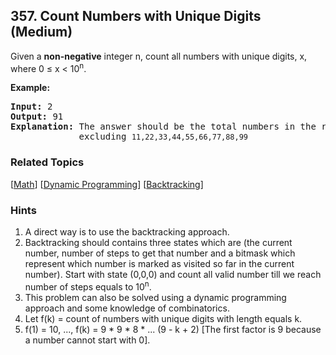 <!--|This file generated by command(leetcode description); DO NOT EDIT.    |-->
<!--+----------------------------------------------------------------------+-->
<!--|@author    Openset <openset.wang@gmail.com>                           |-->
<!--|@link      https://github.com/openset                                 |-->
<!--|@home      https://github.com/openset/leetcode                        |-->
<!--+----------------------------------------------------------------------+-->

## 357. Count Numbers with Unique Digits (Medium)

<p>Given a <b>non-negative</b> integer n, count all numbers with unique digits, x, where 0 &le; x &lt; 10<sup>n</sup>.</p>

<div>
<p><strong>Example:</strong></p>

<pre>
<strong>Input: </strong><span id="example-input-1-1">2</span>
<strong>Output: </strong><span id="example-output-1">91 
<strong>Explanation: </strong></span>The answer should be the total numbers in the range of 0 &le; x &lt; 100, 
&nbsp;            excluding <code>11,22,33,44,55,66,77,88,99</code>
</pre>
</div>

### Related Topics
[[Math](https://github.com/openset/leetcode/tree/master/tag/math/README.md)] [[Dynamic Programming](https://github.com/openset/leetcode/tree/master/tag/dynamic-programming/README.md)] [[Backtracking](https://github.com/openset/leetcode/tree/master/tag/backtracking/README.md)] 
### Hints
  1. A direct way is to use the backtracking approach.
  1. Backtracking should contains three states which are (the current number, number of steps to get that number and a bitmask which represent which number is marked as visited so far in the current number). Start with state (0,0,0) and count all valid number till we reach number of steps equals to 10<sup>n</sup>.
  1. This problem can also be solved using a dynamic programming approach and some knowledge of combinatorics.
  1. Let f(k) = count of numbers with unique digits with length equals k.
  1. f(1) = 10, ..., f(k) = 9 * 9 * 8 * ... (9 - k + 2) [The first factor is 9 because a number cannot start with 0].
